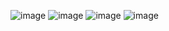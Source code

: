 ![image](https://github.com/jsh9645/Capstone-Design/assets/103232916/862767ec-b39b-4edb-ab46-fa02848b4d5a)
![image](https://github.com/jsh9645/Capstone-Design/assets/103232916/73bfd649-9765-4f7e-b22d-bd1113726e7b)
![image](https://github.com/jsh9645/Capstone-Design/assets/103232916/82ac215b-ebaf-4602-b9d5-c4a3ea73cd63)
![image](https://github.com/jsh9645/Capstone-Design/assets/103232916/a3472fec-4402-4abd-9aa5-cf392fa41c37)



